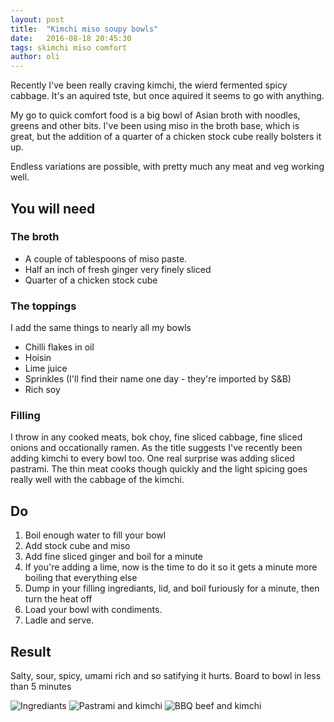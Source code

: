 ```yaml
---
layout: post
title:  "Kimchi miso soupy bowls"
date:   2016-08-18 20:45:30
tags: skimchi miso comfort
author: oli
---
```


Recently I've been really craving kimchi, the wierd fermented spicy cabbage.  It's an aquired tste, but once aquired it seems to go with anything.  

My go to quick comfort food is a big bowl of Asian broth with noodles, greens and other bits.  I've been using miso in the broth base, which is great, but the addition of a quarter of a chicken stock cube really bolsters it up.  

Endless variations are possible, with pretty much any meat and veg working well.


## You will need

### The broth

* A couple of tablespoons of miso paste.
* Half an inch of fresh ginger very finely sliced
* Quarter of a chicken stock cube

### The toppings

I add the same things to nearly all my bowls

* Chilli flakes in oil
* Hoisin
* Lime juice
* Sprinkles (I'll find their name one day - they're imported by S&B)
* Rich soy

### Filling

I throw in any cooked meats, bok choy, fine sliced cabbage, fine sliced onions and occationally ramen.  As the title suggests I've recently been adding kimchi to every bowl too.  One real surprise was adding sliced pastrami.  The thin meat cooks though quickly and the light spicing goes really well with the cabbage of the kimchi.

## Do

1. Boil enough water to fill your bowl
2. Add stock cube and miso
4. Add fine sliced ginger and boil for a minute
5. If you're adding a lime, now is the time to do it so it gets a minute more boiling that everything else
6. Dump in your filling ingrediants, lid, and boil furiously for a minute, then turn the heat off
7. Load your bowl with condiments.
8. Ladle and serve.


## Result

Salty, sour, spicy, umami rich and so satifying it hurts.  Board to bowl in less than 5 minutes

![Ingrediants](/images/blog/kimchi-00.jpg)
![Pastrami and kimchi](/images/blog/kimchi-01.jpg)
![BBQ beef and kimchi](/images/blog/kimchi-02.jpg)

